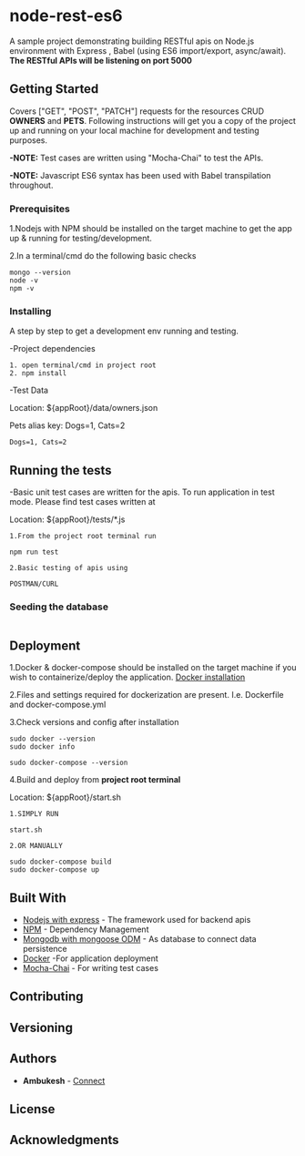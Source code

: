 # node-rest-es6

A sample project demonstrating building RESTful apis on Node.js environment with Express , Babel (using ES6 import/export, async/await).
**The RESTful APIs will be listening on port 5000**

## Getting Started

Covers ["GET", "POST", "PATCH"] requests for the resources CRUD **OWNERS** and **PETS**.
Following instructions will get you a copy of the project up and running on your local machine for development and testing purposes.

**-NOTE:** Test cases are written using "Mocha-Chai" to test the APIs.

**-NOTE:** Javascript ES6 syntax has been used with Babel transpilation throughout.

### Prerequisites

1.Nodejs with NPM should be installed on the target machine to get the app up & running for testing/development.

2.In a terminal/cmd do the following basic checks

```
mongo --version
node -v
npm -v
```

### Installing

A step by step to get a development env running and testing.

-Project dependencies

```
1. open terminal/cmd in project root
2. npm install
```

-Test Data

Location: \${appRoot}/data/owners.json

Pets alias key: Dogs=1, Cats=2

```
Dogs=1, Cats=2
```

## Running the tests

-Basic unit test cases are written for the apis. To run application in test mode. Please find test cases written at

Location: \${appRoot}/tests/\*.js

```
1.From the project root terminal run

npm run test

2.Basic testing of apis using

POSTMAN/CURL
```

### Seeding the database

```

```

## Deployment

1.Docker & docker-compose should be installed on the target machine if you wish to containerize/deploy the application. [Docker installation](https://docs.docker.com/install/)

2.Files and settings required for dockerization are present. I.e. Dockerfile and docker-compose.yml

3.Check versions and config after installation

```
sudo docker --version
sudo docker info

sudo docker-compose --version
```

4.Build and deploy from **project root terminal**

Location: \${appRoot}/start.sh

```
1.SIMPLY RUN

start.sh

2.OR MANUALLY

sudo docker-compose build
sudo docker-compose up
```

## Built With

- [Nodejs with express](https://nodejs.org/en/download/) - The framework used for backend apis
- [NPM](https://www.npmjs.com/get-npm) - Dependency Management
- [Mongodb with mongoose ODM](https://docs.mongodb.com/manual/installation/) - As database to connect data persistence
- [Docker](https://docs.docker.com/install/) -For application deployment
- [Mocha-Chai](https://www.chaijs.com/) - For writing test cases

## Contributing

## Versioning

## Authors

- **Ambukesh** - [Connect](https://in.linkedin.com/in/ambukeshmishra)

## License

## Acknowledgments
